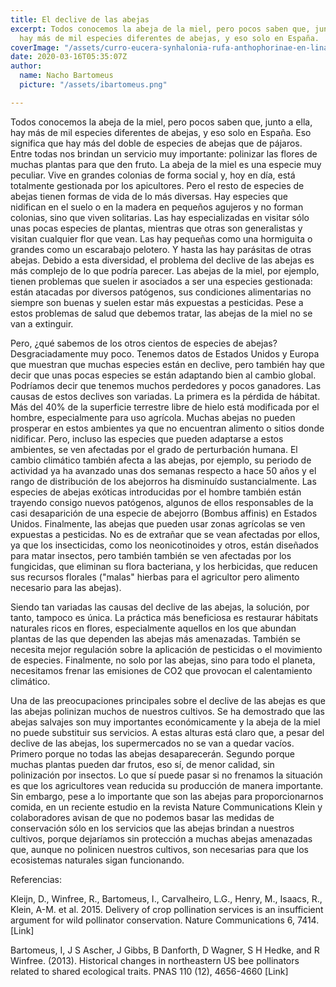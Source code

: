 ```yaml
---
title: El declive de las abejas
excerpt: Todos conocemos la abeja de la miel, pero pocos saben que, junto a ella,
  hay más de mil especies diferentes de abejas, y eso solo en España.
coverImage: "/assets/curro-eucera-synhalonia-rufa-anthophorinae-en-linaria-viscosa-scrophulariaceae-22x19.jpg"
date: 2020-03-16T05:35:07Z
author:
  name: Nacho Bartomeus
  picture: "/assets/ibartomeus.png"

---
```

Todos conocemos la abeja de la miel, pero pocos saben que, junto a ella, hay más de mil especies diferentes de abejas, y eso solo en España. Eso significa que hay más del doble de especies de abejas que de pájaros. Entre todas nos brindan un servicio muy importante: polinizar las flores de muchas plantas para que den fruto. La abeja de la miel es una especie muy peculiar. Vive en grandes colonias de forma social y, hoy en día, está totalmente gestionada por los apicultores. Pero el resto de especies de abejas tienen formas de vida de lo más diversas. Hay especies que nidifican en el suelo o en la madera en pequeños agujeros y no forman colonias, sino que viven solitarias. Las hay especializadas en visitar sólo unas pocas especies de plantas, mientras que otras son generalistas y visitan cualquier flor que vean. Las hay pequeñas como una hormiguita o grandes como un escarabajo pelotero. Y hasta las hay parásitas de otras abejas. Debido a esta diversidad, el problema del declive de las abejas es más complejo de lo que podría parecer. Las abejas de la miel, por ejemplo, tienen problemas que suelen ir asociados a ser una especies gestionada: están atacadas por diversos patógenos, sus condiciones alimentarias no siempre son buenas y suelen estar más expuestas a pesticidas. Pese a estos problemas de salud que debemos tratar, las abejas de la miel no se van a extinguir.

Pero, ¿qué sabemos de los otros cientos de especies de abejas? Desgraciadamente muy poco. Tenemos datos de Estados Unidos y Europa que muestran que muchas especies están en declive, pero también hay que decir que unas pocas especies se están adaptando bien al cambio global. Podríamos decir que tenemos muchos perdedores y pocos ganadores. Las causas de estos declives son variadas. La primera es la pérdida de hábitat. Más del 40% de la superficie terrestre libre de hielo está modificada por el hombre, especialmente para uso agrícola. Muchas abejas no pueden prosperar en estos ambientes ya que no encuentran alimento o sitios donde nidificar. Pero, incluso las especies que pueden adaptarse a estos ambientes, se ven afectadas por el grado de perturbación humana. El cambio climático también afecta a las abejas, por ejemplo, su periodo de actividad ya ha avanzado unas dos semanas respecto a hace 50 años y el rango de distribución de los abejorros ha disminuído sustancialmente. Las especies de abejas exóticas introducidas por el hombre también están trayendo consigo nuevos patógenos, algunos de ellos responsables de la casi desaparición de una especie de abejorro (Bombus affinis) en Estados Unidos. Finalmente, las abejas que pueden usar zonas agrícolas se ven expuestas a pesticidas. No es de extrañar que se vean afectadas por ellos, ya que los insecticidas, como los neonicotinoides y otros, están diseñados para matar insectos, pero también también se ven afectadas por los fungicidas, que eliminan su flora bacteriana, y los herbicidas, que reducen sus recursos florales ("malas" hierbas para el agricultor pero alimento necesario para las abejas).

Siendo tan variadas las causas del declive de las abejas, la solución, por tanto, tampoco es única. La práctica más beneficiosa es restaurar hábitats naturales ricos en flores, especialmente aquellos en los que abundan plantas de las que dependen las abejas más amenazadas. También se necesita mejor regulación sobre la aplicación de pesticidas o el movimiento de especies. Finalmente, no solo por las abejas, sino para todo el planeta, necesitamos frenar las emisiones de CO2 que provocan el calentamiento climático.

Una de las preocupaciones principales sobre el declive de las abejas es que las abejas polinizan muchos de nuestros cultivos. Se ha demostrado que las abejas salvajes son muy importantes económicamente y la abeja de la miel no puede substituir sus servicios. A estas alturas está claro que, a pesar del declive de las abejas, los supermercados no se van a quedar vacíos. Primero porque no todas las abejas desaparecerán. Segundo porque muchas plantas pueden dar frutos, eso sí, de menor calidad, sin polinización por insectos. Lo que sí puede pasar si no frenamos la situación es que los agricultores vean reducida su producción de manera importante. Sin embargo, pese a lo importante que son las abejas para proporcionarnos comida, en un reciente estudio en la revista Nature Communications Klein y colaboradores avisan de que no podemos basar las medidas de conservación sólo en los servicios que las abejas brindan a nuestros cultivos, porque dejaríamos sin protección a muchas abejas amenazadas que, aunque no polinicen nuestros cultivos, son necesarias para que los ecosistemas naturales sigan funcionando.

Referencias:

Kleijn, D., Winfree, R., Bartomeus, I., Carvalheiro, L.G., Henry, M., Isaacs, R., Klein, A-M. et al. 2015. Delivery of crop pollination services is an insufficient argument for wild pollinator conservation. Nature Communications 6, 7414. \[Link\]

Bartomeus, I, J S Ascher, J Gibbs, B Danforth, D Wagner, S H Hedke, and R Winfree. (2013). Historical changes in northeastern US bee pollinators related to shared ecological traits. PNAS 110 (12), 4656-4660 \[Link\]